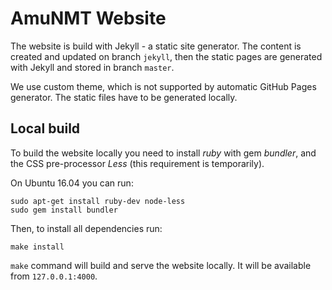 # AmuNMT Website

The website is build with Jekyll - a static site generator.
The content is created and updated on branch `jekyll`, then the static pages
are generated with Jekyll and stored in branch `master`.

We use custom theme, which is not supported by automatic GitHub Pages
generator. The static files have to be generated locally.


## Local build

To build the website locally you need to install _ruby_ with gem _bundler_, and
the CSS pre-processor _Less_ (this requirement is temporarily).

On Ubuntu 16.04 you can run:

    sudo apt-get install ruby-dev node-less
    sudo gem install bundler

Then, to install all dependencies run: 

    make install
    
`make` command will build and serve the website locally. It will be available
from `127.0.0.1:4000`.
